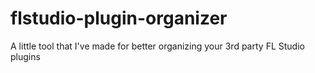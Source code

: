 # flstudio-plugin-organizer
A little tool that I've made for better organizing your 3rd party FL Studio plugins
